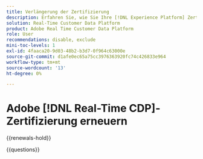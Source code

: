```yaml
---
title: Verlängerung der Zertifizierung
description: Erfahren Sie, wie Sie Ihre [!DNL Experience Platform] Zertifizierung in [!DNL Real-Time Customer Data Platform] verlängern.
solution: Real-Time Customer Data Platform
product: Adobe Real Time Customer Data Platform
role: User
recommendations: disable, exclude
mini-toc-levels: 1
exl-id: 4faaca20-9d03-48b2-b3d7-0f964c63000e
source-git-commit: d1afe0ec65a75cc3976363920fc74c426833e964
workflow-type: tm+mt
source-wordcount: '13'
ht-degree: 0%

---
```


# Adobe [!DNL Real-Time CDP]-Zertifizierung erneuern

{{renewals-hold}}

<!--

Your Adobe certification is valid for two years. If you are nearing this two-year mark, it's time to renew your certification to keep it active. 

First, select the appropriate level on the tab below (Professional, Expert, or Master). Then carefully review what you'll need to do to renew your certification. 
 
Be sure that you provide ample time to complete all the requirements before your certification expires. 
 
It's important to note that if your certification expires, you'll have to retake the certification exam, which is NOT free of charge. 

>[!IMPORTANT]
>
>**Log in first:** The following links will function **only** after a **successful login** to the [Adobe Credential Management System](https://www.certmetrics.com/adobe){target="_blank"}.
>
><br>
>
>**To share a link:** If you would like to share the link to a renewal exam or assessment with a colleague, please link to the overall exam renewal page,  not the URL of the exam itself, to avoid login issues.

>[!BEGINTABS]

>[!TAB Professional]

+++Adobe [!DNL Real-Time CDP] Business Practitioner Professional

## You should have the following **active** certification:

* Adobe [!DNL Real-Time CDP] Business Practitioner Professional

## Instructions for renewing your certification:

* **Step 1**: Successfully log in to [Adobe Credential Management System](https://www.certmetrics.com/adobe){target="_blank"}, then return to this page
* **Step 2**: Review the exam objectives and resources
* **Step 3**: Take and pass the exam

## Get ready

**Exam details:**

* Level: Professional (0-12 months' experience)
* Passing Score: 29/38
* Time: 76 minutes
* Delivery: On-demand / non-proctored
* Available languages: English
* Cost: FREE
* Exam ID: AD5-E845 Adobe [!DNL Real-Time CDP] Business Practitioner Professional

**Scope and objectives:**

Section 1: Segments and Activation 11%

* Create segment and activate to destination
* Configure new destinations
* Apply concepts required to target identities in destinations
* Identify attribute mappings and scheduling of segments to destination

Section 2: Privacy and Data Governance 8%

* Demonstrate an understanding of DULE policies and their impacts on data availability at destinations
* Ensure privacy and data compliance measures are followed

Section 3: Business Analysis 12%

* Identify use cases which tie back to business KPIs
* Perform data analysis on customer segments in platform
* Demonstrate an understanding of data flow concepts

Section 4: Schemas and Profiles 7%

* Demonstrate an understanding of Adobe Experience Platform concepts
* Use profile features

## Get prepped

You are not required to complete training before taking the exam, and training alone will not provide you with the knowledge and skills required to pass the exam. A combination of training and successful, on-the-job experience are critical to providing you with the repository needed to pass the exam.

Here are some suggested resources to help you prepare:

**Section 1**

* [Segment Builder UI guide](https://experienceleague.adobe.com/docs/experience-platform/segmentation/ui/segment-builder.html){target="_blank"}
* [Activate audiences to streaming destinations](https://experienceleague.adobe.com/docs/experience-platform/destinations/ui/activate/activate-segment-streaming-destinations.html){target="_blank"}
* [Destination types and categories](https://experienceleague.adobe.com/docs/experience-platform/destinations/destination-types.html){target="_blank"}
* [Streaming segmentation](https://experienceleague.adobe.com/docs/experience-platform/segmentation/ui/streaming-segmentation.html){target="_blank"}
* [Guardrails for activation data](https://experienceleague.adobe.com/docs/experience-platform/destinations/guardrails.html){target="_blank"}
* [Activate audiences to batch profile export destinations](https://experienceleague.adobe.com/docs/experience-platform/destinations/ui/activate/activate-batch-profile-destinations.html){target="_blank"}
* [Destinations overview](https://experienceleague.adobe.com/docs/experience-platform/destinations/home.html){target="_blank"}
* [Identity handling in the destinations activation workflow](https://experienceleague.adobe.com/docs/experience-platform/destinations/how-destinations-work/identity-handling.html){target="_blank"}
* [Supported identities](https://experienceleague.adobe.com/docs/experience-platform/destinations/catalog/social/facebook.html#supported-identities){target="_blank"}
* [Activate audiences to batch profile export destinations](https://experienceleague.adobe.com/docs/experience-platform/destinations/ui/activate/activate-batch-profile-destinations.html){target="_blank"}
  
**Section 2**

* [Data Governance overview](https://experienceleague.adobe.com/docs/experience-platform/data-governance/home.html){target="_blank"}
* [Data Governance in Real-Time CDP](https://experienceleague.adobe.com/docs/experience-platform/rtcdp/privacy/data-governance-overview.html){target="_blank"}
* [Data usage policies overview](https://experienceleague.adobe.com/docs/experience-platform/data-governance/policies/overview.html){target="_blank"}
* [Manage data usage labels in the UI](https://experienceleague.adobe.com/docs/experience-platform/data-governance/labels/user-guide.html){target="_blank"}
* [Automatic policy enforcement](https://experienceleague.adobe.com/docs/experience-platform/data-governance/enforcement/auto-enforcement.html){target="_blank"}
* [Use the Request Builder](https://experienceleague.adobe.com/docs/experience-platform/privacy/ui/user-guide.html?lang=en#request-builder){target="_blank"}
 
**Section 3**

* [Segmentation Service overview](https://experienceleague.adobe.com/docs/experience-platform/segmentation/home.html){target="_blank"}
* [Intelligently re-engage your customers to return](https://experienceleague.adobe.com/docs/experience-platform/rtcdp/use-cases/personalization-insights-engagement/intelligent-re-engagement.html){target="_blank"}
* [Customer AI overview](https://experienceleague.adobe.com/docs/experience-platform/intelligent-services/customer-ai/overview.html){target="_blank"}
* [Create sequential audiences](https://experienceleague.adobe.com/docs/platform-learn/tutorials/audiences/create-sequential-audiences.html){target="_blank"}
* [Build a multi-entity segment](https://experienceleague.adobe.com/docs/platform-learn/getting-started-for-data-architects-and-data-engineers/build-segments.html?lang=en#build-a-multi-entity-segment){target="_blank"}
* [Streaming segmentation](https://experienceleague.adobe.com/docs/experience-platform/segmentation/ui/streaming-segmentation.html){target="_blank"}
* [Create audiences](https://experienceleague.adobe.com/docs/platform-learn/tutorials/audiences/create-audiences.html){target="_blank"}
* [Monitor dataflows for identities in the UI](https://experienceleague.adobe.com/docs/experience-platform/dataflows/ui/monitor-identities.html){target="_blank"}
* [Activate audiences to batch profile export destinations](https://experienceleague.adobe.com/docs/experience-platform/destinations/ui/activate/activate-batch-profile-destinations.html){target="_blank"}
* [Partial batch ingestion](https://experienceleague.adobe.com/docs/experience-platform/ingestion/batch/partial.html){target="_blank"}
 
**Section 4**
 
* [Export datasets to cloud storage destinations](https://experienceleague.adobe.com/docs/experience-platform/destinations/ui/activate/export-datasets.html){target="_blank"}
* [Event forwarding overview](https://experienceleague.adobe.com/docs/experience-platform/tags/event-forwarding/overview.html){target="_blank"}
* [Identity Service overview](https://experienceleague.adobe.com/docs/experience-platform/identity/home.html){target="_blank"}
* [Merge policies overview](https://experienceleague.adobe.com/docs/experience-platform/profile/merge-policies/overview.html){target="_blank"}
* [Real-Time Customer Profile UI guide](https://experienceleague.adobe.com/docs/experience-platform/profile/ui/user-guide.html){target="_blank"}
* [Profiles dashboard](https://experienceleague.adobe.com/docs/experience-platform/dashboards/guides/profiles.html){target="_blank"}
* [Browse profiles in Real-Time Customer Data Platform](https://experienceleague.adobe.com/docs/experience-platform/rtcdp/profile/profile-browse.html){target="_blank"}

## Renew your certification

Ensure that you have followed step 1 above, and successfully logged in to [Adobe Credential Management System](https://www.certmetrics.com/adobe){target="_blank"} first. Then, to renew your certification, click on the button below.

[!BADGE Take the Adobe [!DNL Real-Time CDP] Business Practitioner Professional Renewal Exam AD5-E845]{type=Informative url="https://www.certmetrics.com/adobe/candidate/caveon_sso_adobe.aspx?ssoLogin=true&eid=AD5-E845 newtab=true"} 

>[!NOTE]
>
>This exam is free, open book, and un-proctored. You may take the exam up to three times. If you are unsuccessful after the third attempt, you must wait **30 days** to try again. Failure to comply might result in your certification being revoked.

+++

>[!ENDTABS]

## Questions

View the certification [FAQ](https://experienceleague.adobe.com/docs/certification/certification/faq.html){target="_blank"}.

Additional questions? [Contact us](mailto:certif@adobe.com).

-->

{{questions}}
